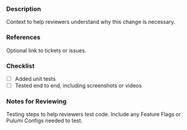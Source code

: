 ### Description

Context to help reviewers understand why this change is necessary.

### References

Optional link to tickets or issues.

### Checklist

- [ ] Added unit tests
- [ ] Tested end to end, including screenshots or videos

### Notes for Reviewing

Testing steps to help reviewers test code. Include any Feature Flags or Pulumi Configs needed to test.
